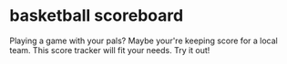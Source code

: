 # basketball scoreboard
 Playing a game with your pals? Maybe your're keeping score for a local team. This score tracker will fit your needs. Try it out!
